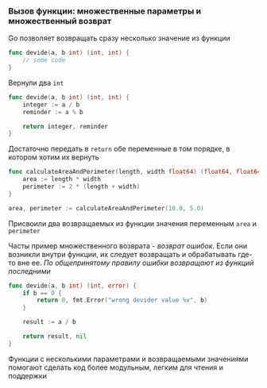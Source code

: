### Вызов функции: множественные параметры и множественный возврат

Go позволяет возвращать сразу несколько значение из функции

```go
func devide(a, b int) (int, int) {
	// some code
}
```
Вернули два `int`

```go
func devide(a, b int) (int, int) {
	integer := a / b
	reminder := a % b

	return integer, reminder
}
```

Достаточно передать в `return` обе переменные в том порядке, в котором хотим их вернуть

```go
func calculateAreaAndPerimeter(length, width float64) (float64, float64) {
	area := length * width
	perimeter := 2 * (length + width)
}

area, perimeter := calculateAreaAndPerimeter(10.0, 5.0)
```
Присвоили два возвращаемых из функции значения переменным `area` и `perimeter`

Часты пример множественного возврата - *возврат ошибок*. Если они возникли внутри функции, их следует возвращать и обрабатывать где-то вне ее. *По общепринятому правилу ошибки возвращают из функций последними*

```go
func devide(a, b int) (int, error) {
	if b == 0 {
		return 0, fmt.Error("wrong devider value %v", b)
	}

	result := a / b

	return result, nil
}
```

Функции с несколькими параметрами и возвращаемыми значениями помогают сделать код более модульным, легким для чтения и поддержки